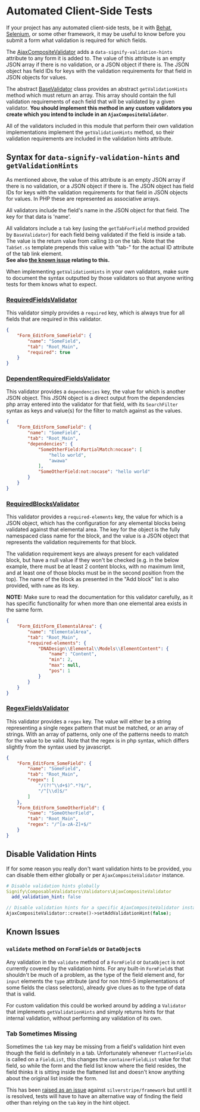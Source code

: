 # Automated Client-Side Tests
If your project has any automated client-side tests, be it with [Behat](https://github.com/silverstripe/silverstripe-behat-extension), [Selenium](https://www.selenium.dev), or some other framework, it may be useful to know before you submit a form what validation is required for which fields.

The [AjaxCompositeValidator](./01-validators.md#ajaxcompositevalidator) adds a `data-signify-validation-hints` attribute to any form it is added to. The value of this attribute is an empty JSON array if there is no validation, or a JSON object if there is. The JSON object has field IDs for keys with the validation requirements for that field in JSON objects for values.

The abstract [BaseValidator](./01-validators.md#basevalidator) class provides an abstract `getValidationHints` method which must return an array. This array should contain the full validation requirements of each field that will be validated by a given validator. **You should implement this method in any custom validators you create which you intend to include in an `AjaxCompositeValidator`**.

All of the validators included in this module that perform their own validation implementations implement the `getValidationHints` method, so their validation requirements are included in the validation hints attribute.

## Syntax for `data-signify-validation-hints` and `getValidationHints`
As mentioned above, the value of this attribute is an empty JSON array if there is no validation, or a JSON object if there is. The JSON object has field IDs for keys with the validation requirements for that field in JSON objects for values. In PHP these are represented as associative arrays.

All validators include the field's name in the JSON object for that field. The key for that data is 'name'.

All validators include a `tab` key (using the `getTabForField` method provided by `BaseValidator`) for each field being validated if the field is inside a tab. The value is the return value from calling `ID` on the tab. Note that the `TabSet.ss` template prepends this value with "tab-" for the actual ID attribute of the tab link element.  
**See also [the known issue](#tab-sometimes-missing) relating to this.**

When implementing `getValidationHints` in your own validators, make sure to document the syntax outputted by those validators so that anyone writing tests for them knows what to expect.

### [RequiredFieldsValidator](./01-validators.md#requiredfieldsvalidator)
This validator simply provides a `required` key, which is always true for all fields that are required in this validator.
```JSON
{
    "Form_EditForm_SomeField": {
        "name": "SomeField",
        "tab": "Root_Main",
        "required": true
    }
}
```

### [DependentRequiredFieldsValidator](./01-validators.md#dependentrequiredfieldsvalidator)
This validator provides a `dependencies` key, the value for which is another JSON object. This JSON object is a direct output from the dependencies php array entered into the validator for that field, with its `SearchFilter` syntax as keys and value(s) for the filter to match against as the values.
```JSON
{
    "Form_EditForm_SomeField": {
        "name": "SomeField",
        "tab": "Root_Main",
        "dependencies": {
            "SomeOtherField:PartialMatch:nocase": [
                "hello world",
                "awawa"
            ],
            "SomeOtherField:not:nocase": "hello world"
        }
    }
}
```

### [RequiredBlocksValidator](./01-validators.md#requiredblocksvalidator)
This validator provides a `required-elements` key, the value for which is a JSON object, which has the configuration for any elemental blocks being validated against that elemental area. The key for the object is the fully namespaced class name for the block, and the value is a JSON object that represents the validation requirements for that block.

The validation requirement keys are always present for each validated block, but have a null value if they won't be checked (e.g. in the below example, there must be at least 2 content blocks, with no maximum limit, and at least one of those blocks must be in the second position from the top). The name of the block as presented in the "Add block" list is also provided, with `name` as its key.

**NOTE:** Make sure to read the documentation for this validator carefully, as it has specific functionality for when more than one elemental area exists in the same form.
```JSON
{
    "Form_EditForm_ElementalArea": {
        "name": "ElementalArea",
        "tab": "Root_Main",
        "required-elements": {
            "DNADesign\\Elemental\\Models\\ElementContent": {
                "name": "Content",
                "min": 2,
                "max": null,
                "pos": 1
            }
        }
    }
}
```

### [RegexFieldsValidator](./01-validators.md#regexfieldsvalidator)
This validator provides a `regex` key. The value will either be a string representing a single regex pattern that must be matched, or an array of strings. With an array of patterns, only one of the patterns needs to match for the value to be valid. Note that the regex is in php syntax, which differs slightly from the syntax used by javascript.
```JSON
{
    "Form_EditForm_SomeField": {
        "name": "SomeField",
        "tab": "Root_Main",
        "regex": [
            "/(?!^\\d+$)^.*?$/",
            "/^[\\d]$/"
        ]
    },
    "Form_EditForm_SomeOtherField": {
        "name": "SomeOtherField",
        "tab": "Root_Main",
        "regex": "/^[a-zA-Z]+$/"
    }
}
```

## Disable Validation Hints
If for some reason you really don't want validation hints to be provided, you can disable them either globally or per `AjaxCompositeValidator` instance.

```yml
# Disable validation hints globally
Signify\ComposableValidators\Validators\AjaxCompositeValidator
  add_validation_hint: false
```
```php
// Disable validation hints for a specific AjaxCompositeValidator instance.
AjaxCompositeValidator::create()->setAddValidationHint(false);
```

## Known Issues

### `validate` method on `FormField`s or `DataObject`s
Any validation in the `validate` method of a `FormField` or `DataObject` is not currently covered by the validation hints. For any built-in `FormField`s that shouldn't be much of a problem, as the type of the field element and, for `input` elements the `type` attribute (and for non html-5 implementations of some fields the class selectors), already give clues as to the type of data that is valid.

For custom validation this could be worked around by adding a `Validator` that implements `getValidationHints` and simply returns hints for that internal validation, without performing any validation of its own.

### Tab Sometimes Missing
Sometimes the `tab` key may be missing from a field's validation hint even though the field is definitely in a tab. Unfortunately whenever `flattenFields` is called on a `FieldList`, this changes the `containerFieldList` value for that field, so while the form and the field list know where the field resides, the field thinks it is sitting inside the flattened list and doesn't know anything about the original list inside the form.

This has been [raised as an issue](https://github.com/silverstripe/silverstripe-framework/issues/10054) against `silverstripe/framework` but until it is resolved, tests will have to have an alternative way of finding the field other than relying on the `tab` key in the hint object.
